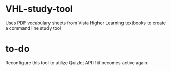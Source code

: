 # VHL-study-tool
Uses PDF vocabulary sheets from Vista Higher Learning textbooks to create a command line study tool

# to-do 
Reconfigure this tool to utilize Quizlet API if it becomes active again 

